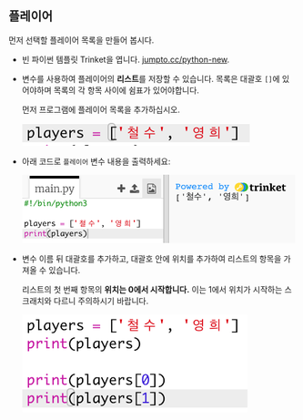 ## 플레이어

먼저 선택할 플레이어 목록을 만들어 봅시다.

+ 빈 파이썬 템플릿 Trinket을 엽니다. <a href="http://jumpto.cc/python-new" target="_blank"> jumpto.cc/python-new</a>.

+ 변수를 사용하여 플레이어의 **리스트**를 저장할 수 있습니다. 목록은 대괄호 `[]`에 있어야하며 목록의 각 항목 사이에 쉼표가 있어야합니다.
    
    먼저 프로그램에 플레이어 목록을 추가하십시오.
    
    ![스크린샷](images/team-create-players.png)

+ 아래 코드로 `플레이어` 변수 내용을 출력하세요:
    
    ![스크린샷](images/team-print-players.png)

+ 변수 이름 뒤 대괄호를 추가하고, 대괄호 안에 위치를 추가하여 리스트의 항목을 가져올 수 있습니다.
    
    리스트의 첫 번째 항목의 **위치는 0에서 시작합니다.** 이는 1에서 위치가 시작하는 스크래치와 다르니 주의하시기 바랍니다.
    
    ![스크린샷](images/team-print-players-index.png)